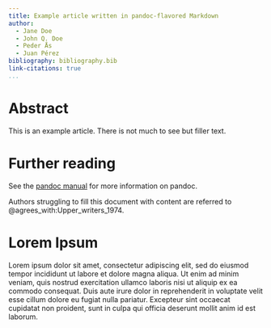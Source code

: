 ```yaml
---
title: Example article written in pandoc-flavored Markdown
author:
  - Jane Doe
  - John Q. Doe
  - Peder Ås
  - Juan Pérez
bibliography: bibliography.bib
link-citations: true
...
```


# Abstract

This is an example article.  There is not much to see but filler text.


# Further reading

See the [pandoc manual](http://pandoc.org/MANUAL.html) for more
information on pandoc.

Authors struggling to fill this document with content are referred to
@agrees_with:Upper_writers_1974.

# Lorem Ipsum

Lorem ipsum dolor sit amet, consectetur adipiscing elit, sed do
eiusmod tempor incididunt ut labore et dolore magna aliqua. Ut enim
ad minim veniam, quis nostrud exercitation ullamco laboris nisi ut
aliquip ex ea commodo consequat. Duis aute irure dolor in
reprehenderit in voluptate velit esse cillum dolore eu fugiat nulla
pariatur. Excepteur sint occaecat cupidatat non proident, sunt in
culpa qui officia deserunt mollit anim id est laborum.

